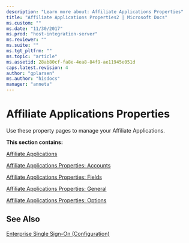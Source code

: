 ```yaml
---
description: "Learn more about: Affiliate Applications Properties"
title: "Affiliate Applications Properties2 | Microsoft Docs"
ms.custom: ""
ms.date: "11/30/2017"
ms.prod: "host-integration-server"
ms.reviewer: ""
ms.suite: ""
ms.tgt_pltfrm: ""
ms.topic: "article"
ms.assetid: 28ab80cf-fa8e-4ea8-84f9-ae11945e051d
caps.latest.revision: 4
author: "gplarsen"
ms.author: "hisdocs"
manager: "anneta"
---
```

# Affiliate Applications Properties
Use these property pages to manage your Affiliate Applications.  
  
 **This section contains:**  
  
 [Affiliate Applications](../core/affiliate-applications1.md)  
  
 [Affiliate Applications Properties: Accounts](../core/affiliate-applications-properties-accounts1.md)  
  
 [Affiliate Applications Properties: Fields](../core/affiliate-applications-properties-fields1.md)  
  
 [Affiliate Applications Properties: General](../core/affiliate-applications-properties-general1.md)  
  
 [Affiliate Applications Properties: Options](../core/affiliate-applications-properties-options2.md)  
  
## See Also  
 [Enterprise Single Sign-On (Configuration)](../core/enterprise-single-sign-on-configuration-1.md)
